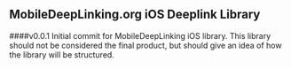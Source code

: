 ## MobileDeepLinking.org iOS Deeplink Library

####v0.0.1
Initial commit for MobileDeepLinking iOS library. This library should not be considered the final product, but should give an idea of how the library will be structured.
